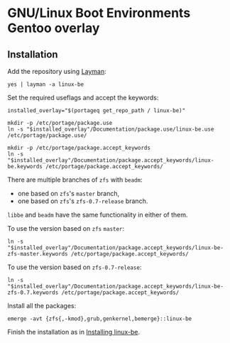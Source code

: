 # GNU/Linux Boot Environments Gentoo overlay

## Installation

Add the repository using [Layman](https://wiki.gentoo.org/wiki/Layman):
```
yes | layman -a linux-be
```

Set the required useflags and accept the keywords:
```
installed_overlay="$(portageq get_repo_path / linux-be)"

mkdir -p /etc/portage/package.use
ln -s "$installed_overlay"/Documentation/package.use/linux-be.use /etc/portage/package.use/

mkdir -p /etc/portage/package.accept_keywords
ln -s "$installed_overlay"/Documentation/package.accept_keywords/linux-be.keywords /etc/portage/package.accept_keywords/
```

There are multiple branches of `zfs` with `beadm`:
- one based on `zfs`'s `master` branch,
- one based on `zfs`'s `zfs-0.7-release` branch.

`libbe` and `beadm` have the same functionality in either of them.

To use the version based on `zfs` `master`:
```
ln -s "$installed_overlay"/Documentation/package.accept_keywords/linux-be-zfs-master.keywords /etc/portage/package.accept_keywords/
```

To use the version based on `zfs-0.7-release`:
```
ln -s "$installed_overlay"/Documentation/package.accept_keywords/linux-be-zfs-0.7.keywords /etc/portage/package.accept_keywords/
```

Install all the packages:
```
emerge -avt {zfs{,-kmod},grub,genkernel,bemerge}::linux-be
```

Finish the installation as in [Installing linux-be](https://gitlab.com/linux-be/zfs/wikis/linux-be-installation/Installing-linux-be).
